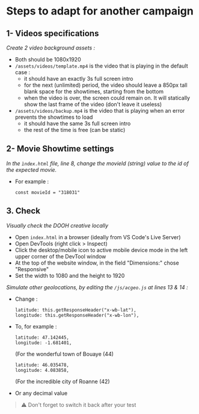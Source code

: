 # Steps to adapt for another campaign

## 1- Videos specifications

*Create 2 video background assets :*

  - Both should be 1080x1920
  - `/assets/videos/template.mp4` is the video that is playing in the default case :
    - it should have an exactly 3s full screen intro
    - for the next (unlimited) period, the video should leave a 850px tall blank space for the showtimes, starting from the bottom
    - when the video is over, the screen could remain on. It will statically show the last frame of the video (don't leave it useless)
  - `/assets/videos/backup.mp4` is the video that is playing when an error prevents the showtimes to load
    - it should have the same 3s full screen intro
    - the rest of the time is free (can be static)

## 2- Movie Showtime settings

*In the `ìndex.html` file, line 8, change the movieId (string) value to the id of the expected movie.*

  - For example :
    ```
    const movieId = "318031"
    ```

## 3. Check

*Visually check the DOOH creative locally*

  - Open `index.html` in a browser (ideally from VS Code's Live Server)
  - Open DevTools (right click > Inspect)
  - Click the desktop/mobile icon to active mobile device mode in the left upper corner of the DevTool window
  - At the top of the website window, in the field "Dimensions:" chose "Responsive"
  - Set the width to 1080 and the height to 1920

*Simulate other geolocations, by editing the `/js/acgeo.js` at lines 13 & 14 :*

  - Change :
    ```
    latitude: this.getResponseHeader("x-wb-lat"),
    longitude: this.getResponseHeader("x-wb-lon"),
    ```
  - To, for example :
    ```
    latitude: 47.142445,
    longitude: -1.681401,
    ```
    (For the wonderful town of Bouaye (44)

    ```
    latitude: 46.035478,
    longitude: 4.083858,
    ```
    (For the incredible city of Roanne (42)
    
  - Or any decimal value

  > ⚠️ Don't forget to switch it back after your test
